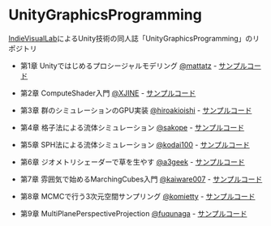 UnityGraphicsProgramming
=====================

[IndieVisualLab](https://IndieVisualLab.github.io)によるUnity技術の同人誌「UnityGraphicsProgramming」のリポジトリ

- 第1章 Unityではじめるプロシージャルモデリング [@mattatz](https://github.com/mattatz) - [サンプルコード](https://github.com/IndieVisualLab/UnityGraphicsProgramming/tree/master/Assets/ProceduralModeling)

- 第2章 ComputeShader入門 [@XJINE](https://github.com/XJINE) - [サンプルコード](https://github.com/IndieVisualLab/UnityGraphicsProgramming/tree/master/Assets/SimpleComputeShader)

- 第3章 群のシミュレーションのGPU実装 [@hiroakioishi](https://github.com/hiroakioishi) - [サンプルコード](https://github.com/IndieVisualLab/UnityGraphicsProgramming/tree/master/Assets/BoidsSimulationOnGPU)

- 第4章 格子法による流体シミュレーション [@sakope](https://github.com/sakope) - [サンプルコード](https://github.com/IndieVisualLab/UnityGraphicsProgramming/tree/master/Assets/StableFluids)

- 第5章 SPH法による流体シミュレーション [@kodai100](https://github.com/kodai100) - [サンプルコード](https://github.com/IndieVisualLab/UnityGraphicsProgramming/tree/master/Assets/SPHFluid)

- 第6章 ジオメトリシェーダーで草を生やす [@a3geek](https://github.com/a3geek) - [サンプルコード](https://github.com/IndieVisualLab/UnityGraphicsProgramming/tree/master/Assets/SimpleGeometryShaderAndGrassShader)

- 第7章 雰囲気で始めるMarchingCubes入門 [@kaiware007](https://github.com/kaiware007) - [サンプルコード](https://github.com/IndieVisualLab/UnityGraphicsProgramming/tree/master/Assets/GPUMarchingCubes)

- 第8章 MCMCで行う3次元空間サンプリング [@komietty](https://github.com/komietty) - [サンプルコード](https://github.com/IndieVisualLab/UnityGraphicsProgramming/tree/master/Assets/MCMC3d)

- 第9章 MultiPlanePerspectiveProjection [@fuqunaga](https://github.com/fuqunaga) - [サンプルコード](https://github.com/IndieVisualLab/UnityGraphicsProgramming/tree/master/Assets/RoomProjection)
